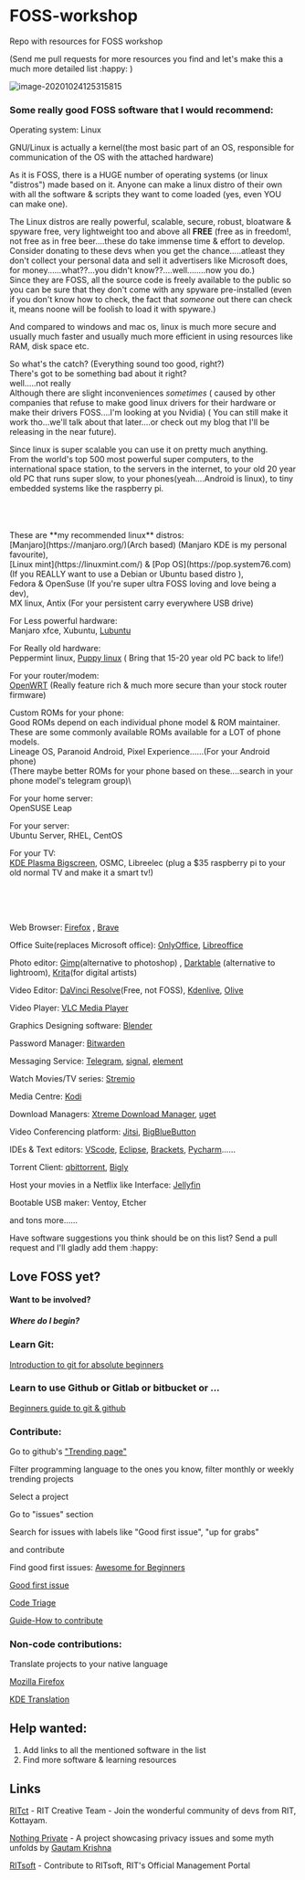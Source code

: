# FOSS-workshop
Repo with resources for FOSS workshop

(Send me pull requests for more resources you find and let's make this a much more detailed list :happy: )



![image-20201024125315815](https://i.imgur.com/calkzMp.png)





### Some really good FOSS software that I would recommend:

Operating system: Linux


GNU/Linux is actually a kernel(the most basic part of an OS, responsible for communication of the OS with the attached hardware)

As it is FOSS, there is a HUGE number of operating systems (or linux "distros") made based on it. Anyone can make a linux distro of their own with all the software & scripts they want to come loaded (yes, even YOU can make one).


The Linux distros are really powerful, scalable, secure, robust, bloatware & spyware free, very lightweight too and above all **FREE** (free as in freedom!, not free as in free beer....these do take immense time & effort to develop. Consider donating to these devs when you get the chance.....atleast they don't collect your personal data and sell it advertisers like Microsoft does, for money......what??...you didn't know??....well........now you do.)<br>
Since they are FOSS, all the source code is freely available to the public so you can be sure that they don't come with any spyware pre-installed (even if you don't know how to check, the fact that _someone_ out there can check it, means noone will be foolish to load it with spyware.)

And compared to windows and mac os, linux is much more secure and usually much faster and usually much more efficient in using resources like RAM, disk space etc.

So what's the catch? (Everything sound too good, right?)<br>
There's got to be something bad about it right?<br>
well.....not really<br>
Although there are slight inconveniences _sometimes_ ( caused by other companies that refuse to make good linux drivers for their hardware or make their drivers FOSS....I'm looking at you Nvidia) ( You can still make it work tho...we'll talk about that later....or check out my blog that I'll be releasing in the near future).


Since linux is super scalable you can use it on pretty much anything.<br>
From the world's top 500 most powerful super computers, to the international space station, to the servers in the internet, to your old 20 year old PC that runs super slow, to your phones(yeah....Android is linux), to tiny embedded systems like the raspberry pi.


<br>
<br>
<br>
These are **my recommended linux** distros:<br>
    [Manjaro](https://manjaro.org/)(Arch based) (Manjaro KDE is my personal favourite),<br>
    [Linux mint](https://linuxmint.com/) & [Pop OS](https://pop.system76.com)(If you REALLY want to use a Debian or Ubuntu based distro ),<br>
    Fedora & OpenSuse (If you're super ultra FOSS loving and love being a dev),<br>
    MX linux, Antix (For your persistent carry everywhere USB drive)<br>

For Less powerful hardware:\
    Manjaro xfce, Xubuntu, [Lubuntu](https://lubuntu.me/)
  
For Really old hardware:\
    Peppermint linux, [Puppy linux](http://puppylinux.com/) ( Bring that 15-20 year old PC back to life!)

For your router/modem:\
    [OpenWRT](https://openwrt.org/) (Really feature rich & much more secure than your stock router firmware)

Custom ROMs for your phone:\
    Good ROMs depend on each individual phone model & ROM maintainer. These are some commonly available ROMs available for a LOT of phone models.\
    Lineage OS, Paranoid Android, Pixel Experience......(For your Android phone)\
    (There maybe better ROMs for your phone based on these....search in your phone model's telegram group)\

For your home server:\
    OpenSUSE Leap

For your server:\
    Ubuntu Server, RHEL, CentOS
          
For your TV:\
    [KDE Plasma Bigscreen](https://dot.kde.org/2020/03/26/plasma-tv-presenting-plasma-bigscreen), OSMC, Libreelec (plug a $35 raspberry pi to your old normal TV and make it a smart tv!)

<br>
<br>
<br>



Web Browser: [Firefox](https://www.mozilla.org/en-US/firefox/new/) , [Brave](https://brave.com/)

Office Suite(replaces Microsoft office): [OnlyOffice](https://www.onlyoffice.com/download-desktop.aspx), [Libreoffice](https://www.libreoffice.org/download/download/)

Photo editor: [Gimp](https://www.gimp.org/downloads/)(alternative to photoshop) , [Darktable](https://www.darktable.org/) (alternative to lightroom), [Krita](https://krita.org/en)(for digital artists)


Video Editor: [DaVinci Resolve](https://www.blackmagicdesign.com/in/products/davinciresolve/)(Free, not FOSS), [Kdenlive](https://kdenlive.org/en/), [Olive](https://olivevideoeditor.org/)

Video Player: [VLC Media Player](https://www.videolan.org/index.html)

Graphics Designing software: [Blender](https://www.blender.org/)

Password Manager: [Bitwarden](https://bitwarden.com/)

Messaging Service: [Telegram](https://telegram.org/), [signal](https://signal.org/en/), [element](https://element.io/)

Watch Movies/TV series: [Stremio](https://www.stremio.com/)

Media Centre: [Kodi](https://kodi.tv/)

Download Managers: [Xtreme Download Manager](https://subhra74.github.io/xdm/), [uget](https://sourceforge.net/projects/urlget/)

Video Conferencing platform: [Jitsi](https://jitsi.org/), [BigBlueButton](https://bigbluebutton.org/)

IDEs & Text editors: [VScode](https://code.visualstudio.com/), [Eclipse](https://www.eclipse.org/), [Brackets](http://brackets.io/), [Pycharm](https://www.jetbrains.com/pycharm/)......

Torrent Client: [qbittorrent](https://www.qbittorrent.org/), [Bigly](https://www.biglybt.com/)

Host your movies in a Netflix like Interface: [Jellyfin](https://jellyfin.org/)

Bootable USB maker: Ventoy, Etcher

and tons more......

Have software suggestions you think should be on this list? Send a pull request and I'll gladly add them :happy:



## Love FOSS yet?

#### Want to be involved?

##### Where do I begin?





### Learn Git:

[Introduction to git for absolute beginners](https://www.freecodecamp.org/news/an-introduction-to-git-for-absolute-beginners-86fa1d32ff71/) 

### Learn to use Github or Gitlab or bitbucket or ...

[Beginners guide to git & github](https://www.freecodecamp.org/news/the-beginners-guide-to-git-github/)

### Contribute:

Go to github's ["Trending page"](https://github.com/trending?since=daily)

Filter programming language to the ones you know, filter monthly or weekly trending projects

Select a project

Go to "issues" section

Search for issues with labels like "Good first issue", "up for grabs"

and contribute



Find good first issues:
[Awesome for Beginners](https://github.com/mungell/awesome-for-beginners)

[Good first issue](https://goodfirstissue.dev/)

[Code Triage](https://www.codetriage.com/)

[Guide-How to contribute](https://opensource.guide/how-to-contribute/)





### Non-code contributions:

Translate projects to your native language

[Mozilla Firefox](https://wiki.mozilla.org/L10n:Contribute) 

[KDE Translation](https://community.kde.org/Get_Involved/translation)





## Help wanted:

1. Add links to all the mentioned software in the list
2. Find more software & learning resources 



## Links

[RITct](https://github.com/RITct/RITct-discussions/issues/3) - RIT Creative Team - Join the wonderful community of devs from RIT, Kottayam.

[Nothing Private](https://github.com/gautamkrishnar/nothing-private) - A project showcasing privacy issues and some myth unfolds by [Gautam Krishna](https://github.com/gautamkrishnar)

[RITsoft](https://bitbucket.org/tomsypaul/ritsoft/src/master/) - Contribute to RITsoft, RIT's Official Management Portal
